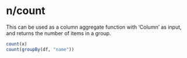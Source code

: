 # n/count

This can be used as a column aggregate function with ‘Column’ as input, and returns the number of items in a group.

```r
count(x)
count(groupBy(df, "name"))
```